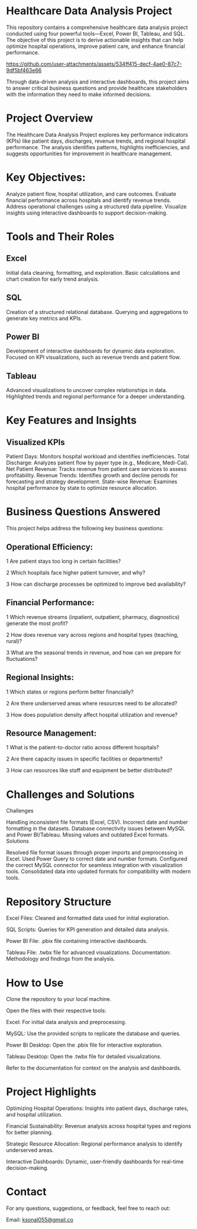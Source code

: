 # Healthcare Data Analysis Project

This repository contains a comprehensive healthcare data analysis project conducted using four powerful tools—Excel, Power BI, Tableau, and SQL. The objective of this project is to derive actionable insights that can help optimize hospital operations, improve patient care, and enhance financial performance.

https://github.com/user-attachments/assets/534ff415-decf-4ae0-87c7-9df5bf463e66


Through data-driven analysis and interactive dashboards, this project aims to answer critical business questions and provide healthcare stakeholders with the information they need to make informed decisions.

# Project Overview
The Healthcare Data Analysis Project explores key performance indicators (KPIs) like patient days, discharges, revenue trends, and regional hospital performance. The analysis identifies patterns, highlights inefficiencies, and suggests opportunities for improvement in healthcare management.

# Key Objectives:
Analyze patient flow, hospital utilization, and care outcomes.
Evaluate financial performance across hospitals and identify revenue trends.
Address operational challenges using a structured data pipeline.
Visualize insights using interactive dashboards to support decision-making.

# Tools and Their Roles
## Excel

Initial data cleaning, formatting, and exploration.
Basic calculations and chart creation for early trend analysis.
## SQL

Creation of a structured relational database.
Querying and aggregations to generate key metrics and KPIs.
## Power BI

Development of interactive dashboards for dynamic data exploration.
Focused on KPI visualizations, such as revenue trends and patient flow.
## Tableau

Advanced visualizations to uncover complex relationships in data.
Highlighted trends and regional performance for a deeper understanding.
# Key Features and Insights
## Visualized KPIs
Patient Days: Monitors hospital workload and identifies inefficiencies.
Total Discharge: Analyzes patient flow by payer type (e.g., Medicare, Medi-Cal).
Net Patient Revenue: Tracks revenue from patient care services to assess profitability.
Revenue Trends: Identifies growth and decline periods for forecasting and strategy development.
State-wise Revenue: Examines hospital performance by state to optimize resource allocation.
# Business Questions Answered
This project helps address the following key business questions:

## Operational Efficiency:

1 Are patient stays too long in certain facilities?


2 Which hospitals face higher patient turnover, and why?


3 How can discharge processes be optimized to improve bed availability?


## Financial Performance:

1 Which revenue streams (inpatient, outpatient, pharmacy, diagnostics) generate the most profit?


2 How does revenue vary across regions and hospital types (teaching, rural)?


3 What are the seasonal trends in revenue, and how can we prepare for fluctuations?

## Regional Insights:

1 Which states or regions perform better financially?

2 Are there underserved areas where resources need to be allocated?


3 How does population density affect hospital utilization and revenue?

## Resource Management:

1 What is the patient-to-doctor ratio across different hospitals?


2 Are there capacity issues in specific facilities or departments?


3 How can resources like staff and equipment be better distributed?


# Challenges and Solutions
Challenges

Handling inconsistent file formats (Excel, CSV).
Incorrect date and number formatting in the datasets.
Database connectivity issues between MySQL and Power BI/Tableau.
Missing values and outdated Excel formats.
Solutions

Resolved file format issues through proper imports and preprocessing in Excel.
Used Power Query to correct date and number formats.
Configured the correct MySQL connector for seamless integration with visualization tools.
Consolidated data into updated formats for compatibility with modern tools.
# Repository Structure
Excel Files: Cleaned and formatted data used for initial exploration.


SQL Scripts: Queries for KPI generation and detailed data analysis.


Power BI File: .pbix file containing interactive dashboards.


Tableau File: .twbx file for advanced visualizations.
Documentation: Methodology and findings from the analysis.


# How to Use
Clone the repository to your local machine.


Open the files with their respective tools:


Excel: For initial data analysis and preprocessing.


MySQL: Use the provided scripts to replicate the database and queries.


Power BI Desktop: Open the .pbix file for interactive exploration.


Tableau Desktop: Open the .twbx file for detailed visualizations.


Refer to the documentation for context on the analysis and dashboards.


# Project Highlights
Optimizing Hospital Operations: Insights into patient days, discharge rates, and hospital utilization.


Financial Sustainability: Revenue analysis across hospital types and regions for better planning.


Strategic Resource Allocation: Regional performance analysis to identify underserved areas.


Interactive Dashboards: Dynamic, user-friendly dashboards for real-time decision-making.

#  Contact
For any questions, suggestions, or feedback, feel free to reach out:

Email: ksonal055@gmail.co





